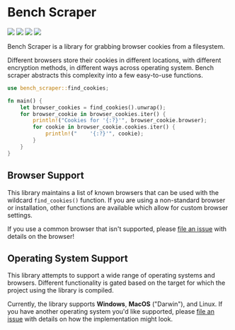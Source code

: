 # Bench Scraper

<a href="https://github.com/goakley/bench_scraper/actions?query=branch%3Amain"><img src="https://img.shields.io/github/workflow/status/goakley/bench_scraper/CI/main" /></a>
<a href="https://crates.io/crates/bench_scraper"><img src="https://img.shields.io/crates/v/bench_scraper" /></a>
<a href="https://docs.rs/bench_scraper/"><img src="https://img.shields.io/docsrs/bench_scraper" /></a>
<img src="https://img.shields.io/crates/l/bench_scraper" />

Bench Scraper is a library for grabbing browser cookies from a filesystem.

Different browsers store their cookies in different locations, with different encryption methods, in different ways across operating system.
Bench scraper abstracts this complexity into a few easy-to-use functions.

```rust
use bench_scraper::find_cookies;

fn main() {
    let browser_cookies = find_cookies().unwrap();
    for browser_cookie in browser_cookies.iter() {
        println!("Cookies for '{:?}'", browser_cookie.browser);
        for cookie in browser_cookie.cookies.iter() {
            println!("    '{:?}'", cookie);
        }
    }
}
```

## Browser Support

This library maintains a list of known browsers that can be used with the wildcard `find_cookies()` function.
If you are using a non-standard browser or installation, other functions are available which allow for custom browser settings.

If you use a common browser that isn't supported, please [file an issue](https://github.com/goakley/bench_scraper/issues) with details on the browser!

## Operating System Support

This library attempts to support a wide range of operating systems and browsers.
Different functionality is gated based on the target for which the project using the library is compiled.

Currently, the library supports **Windows**, **MacOS** ("Darwin"), and Linux.
If you have another operating system you'd like supported, please [file an issue](https://github.com/goakley/bench_scraper/issues) with details on how the implementation might look.
